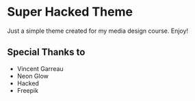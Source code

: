 # Super Hacked Theme

Just a simple theme created for my media design course. Enjoy!

## Special Thanks to

* Vincent Garreau
* Neon Glow
* Hacked
* Freepik